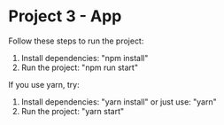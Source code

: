 # Project 3 - App
Follow these steps to run the project:
1. Install dependencies: "npm install"
2. Run the project: "npm run start"

If you use yarn, try:
1. Install dependencies: "yarn install" or just use: "yarn"
2. Run the project: "yarn start"

